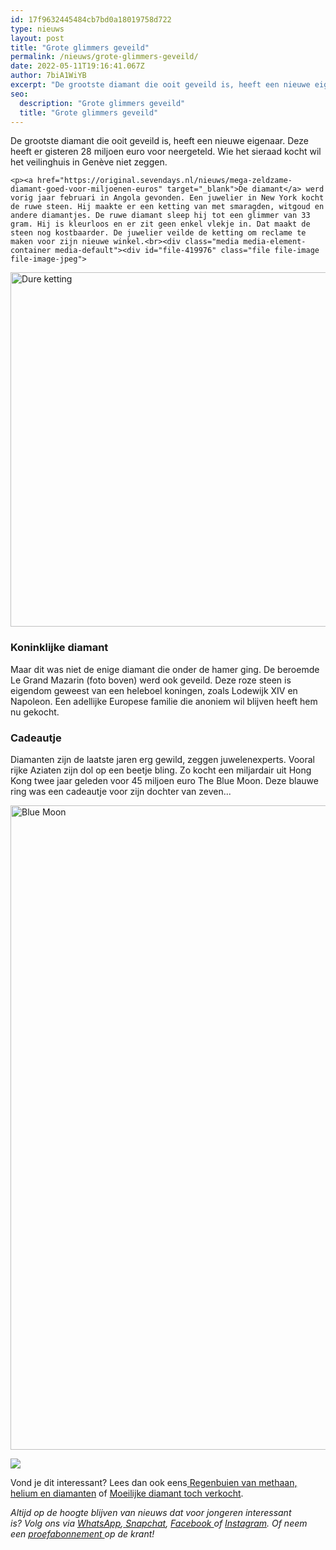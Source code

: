 ```yaml
---
id: 17f9632445484cb7bd0a18019758d722
type: nieuws
layout: post
title: "Grote glimmers geveild"
permalink: /nieuws/grote-glimmers-geveild/
date: 2022-05-11T19:16:41.067Z
author: 7biA1WiYB
excerpt: "De grootste diamant die ooit geveild is, heeft een nieuwe eigenaar. Deze heeft er gisteren 28 miljoen euro voor neergeteld. Wie het sieraad kocht wil het veilinghuis in Genève niet zeggen.  "
seo:
  description: "Grote glimmers geveild"
  title: "Grote glimmers geveild"
---
```

De grootste diamant die ooit geveild is, heeft een nieuwe eigenaar. Deze heeft er gisteren 28 miljoen euro voor neergeteld. Wie het sieraad kocht wil het veilinghuis in Genève niet zeggen.  

    <p><a href="https://original.sevendays.nl/nieuws/mega-zeldzame-diamant-goed-voor-miljoenen-euros" target="_blank">De diamant</a> werd vorig jaar februari in Angola gevonden. Een juwelier in New York kocht de ruwe steen. Hij maakte er een ketting van met smaragden, witgoud en andere diamantjes. De ruwe diamant sleep hij tot een glimmer van 33 gram. Hij is kleurloos en er zit geen enkel vlekje in. Dat maakt de steen nog kostbaarder. De juwelier veilde de ketting om reclame te maken voor zijn nieuwe winkel.<br><div class="media media-element-container media-default"><div id="file-419976" class="file file-image file-image-jpeg">

        
  
  <div class="content">
    <img alt="Dure ketting" title="Foto AFP" height="3374" width="5060" style="width: 850px; height: 567px;" class="media-element file-default" data-delta="1" src="https://original.sevendays.nl/sites/default/files/Ketting%20ANP-54107548.jpg">  </div>

  
</div>
</div>
<h3>Koninklijke diamant</h3>
<p>Maar dit was niet de enige diamant die onder de hamer ging. De beroemde Le Grand Mazarin (foto boven) werd ook geveild. Deze roze steen is eigendom geweest van een heleboel koningen, zoals Lodewijk XIV en Napoleon. Een adellijke Europese familie die anoniem wil blijven heeft hem nu gekocht.</p>
<h3>Cadeautje</h3>
<p>Diamanten zijn de laatste jaren erg gewild, zeggen juwelenexperts. Vooral rijke Aziaten zijn dol op een beetje bling. Zo kocht een miljardair uit Hong Kong twee jaar geleden voor 45 miljoen euro The Blue Moon. Deze blauwe ring was een cadeautje voor zijn dochter van zeven...<br><div class="media media-element-container media-default"><div id="file-419975" class="file file-image file-image-jpeg">

        
  
  <div class="content">
    <img alt="Blue Moon" title="Foto AFP" height="3600" width="2969" style="width: 850px; height: 1031px;" class="media-element file-default" data-delta="1" src="https://original.sevendays.nl/sites/default/files/Blue%20moon%20ANP-34825786.jpg">  </div>

  
</div>
</div>

<p><img class="kaderafbeelding" src="https://original.sevendays.nl/sites/default/files/ff.png"></p>
<p>Vond je dit interessant? Lees dan ook eens<a href="https://original.sevendays.nl/lifestyle/fenna-17-van-hoefwijzer-over-het-succes-van-paardentubers" target="_blank"> </a><a href="https://original.sevendays.nl/lifestyle/regenbuien-van-methaan-helium-en-diamanten">Regenbuien van methaan, helium en diamanten</a> of <a href="https://original.sevendays.nl/nieuws-raar/%E2%80%98moeilijke%E2%80%99-diamant-t%C3%B3ch-verkocht">Moeilijke diamant toch verkocht</a>.</p>
<p><em>Altijd op de hoogte blijven van nieuws dat voor jongeren interessant is? Volg ons via </em><em><a href="https://original.sevendays.nl/whatsapp">WhatsApp</a></em><em>,</em><em><a href="https://original.sevendays.nl/whatsapp"> </a></em><em><a href="https://www.snapchat.com/add/sevendaysnl">Snapchat</a>, <a href="https://www.facebook.com/7Daysnl?ref=bookmarks">Facebook </a>of <a href="https://instagram.com/7DAysnl/">Instagram</a>. Of </em><em>neem een </em><a href="https://abonneren.sevendays.nl/abonneren/abonnementen/ae/artikel"><em>proefabonnement </em></a><em>op de krant!</em></p>  
